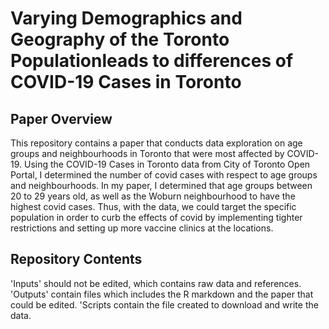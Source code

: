 # Varying Demographics and Geography of the Toronto Populationleads to differences of COVID-19 Cases in Toronto

## Paper Overview
This repository contains a paper that conducts data exploration on age groups and neighbourhoods in Toronto that were most affected by COVID-19. Using the COVID-19 Cases in Toronto data from City of Toronto Open Portal, I determined the number of covid cases with respect to age groups and neighbourhoods. In my paper, I determined that age groups between 20 to 29 years old, as well as the Woburn neighbourhood to have the highest covid cases. Thus, with the data, we could target the specific population in order to curb the effects of covid by implementing tighter restrictions and setting up more vaccine clinics at the locations.

## Repository Contents
'Inputs' should not be edited, which contains raw data and references. 'Outputs' contain files  which includes the R markdown and the paper that could be edited. 'Scripts contain the file created to download and write the data.
